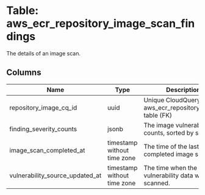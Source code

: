 
# Table: aws_ecr_repository_image_scan_findings
The details of an image scan.
## Columns
| Name        | Type           | Description  |
| ------------- | ------------- | -----  |
|repository_image_cq_id|uuid|Unique CloudQuery ID of aws_ecr_repository_images table (FK)|
|finding_severity_counts|jsonb|The image vulnerability counts, sorted by severity.|
|image_scan_completed_at|timestamp without time zone|The time of the last completed image scan.|
|vulnerability_source_updated_at|timestamp without time zone|The time when the vulnerability data was last scanned.|
